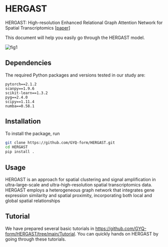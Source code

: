 # HERGAST

HERGAST: High-resolution Enhanced Relational Graph Attention Network for Spatial Transcriptomics [[paper]](https://doi.org/10.1101/2024.08.09.607422)

This document will help you easily go through the HERGAST model.

![fig1](https://github.com/GYQ-form/HERGAST/assets/79566479/fe08a893-47ac-4fe9-ad25-51f808088748)


## Dependencies

The required Python packages and versions tested in our study are:

```
pytorch==2.1.2
scanpy==1.9.6
scikit-learn==1.3.2
pyg==2.4.0
scipy==1.11.4
numba==0.58.1
```

## Installation

To install the package, run

```bash
git clone https://github.com/GYQ-form/HERGAST.git
cd HERGAST
pip install .
```


## Usage

HERGAST is an approach for spatial clustering and signal amplification in ultra-large-scale and ultra-high-resolution spatial transcriptomics data. HERGAST employs a heterogeneous graph network that integrates gene expression similarity and spatial proximity, incorporating both local and global spatial relationships


## Tutorial

We have prepared several basic tutorials  in https://github.com/GYQ-form/HERGAST/tree/main/Tutorial. You can quickly hands on HERGAST by going through these tutorials. 

